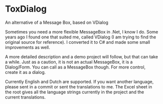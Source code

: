 # ToxDialog
An alternative of a Message Box, based on VDialog

Sometimes you need a more flexible MessageBox in .Net, I know I do. Some years ago I found one that suited me, called VDialog (I am trying to find the original source for reference).
I converted it to C# and made some small improvements as well.

A more detailed description and a demo project will follow, but that can take a while. Just as a caution, it is not an actual MessageBox, it is a Dialog/Form. You can call as a MessageBox though. For more control, create it as a dialog.

Currently English and Dutch are supported. If you want another language, please sent in a commit or sent the translations to me. The Excel sheet in the root gives all the language strings currently in the project and the current translations.
